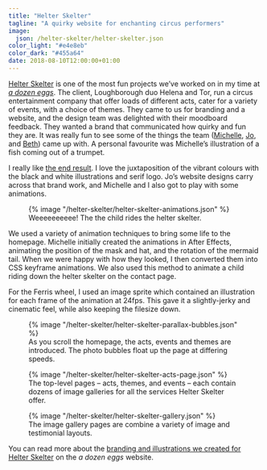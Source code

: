 ```yaml
---
title: "Helter Skelter"
tagline: "A quirky website for enchanting circus performers"
image:
  json: /helter-skelter/helter-skelter.json
color_light: "#e4e8eb"
color_dark: "#455a64"
date: 2018-08-10T12:00:00+01:00
---
```


[Helter Skelter][1] is one of the most fun projects we’ve worked on in my time at _[a dozen eggs][2]_. The client, Loughborough duo Helena and Tor, run a circus entertainment company that offer loads of different acts, cater for a variety of events, with a choice of themes. They came to us for branding and a website, and the design team was delighted with their moodboard feedback. They wanted a brand that communicated how quirky and fun they are. It was really fun to see some of the things the team ([Michelle][3], [Jo][4], and [Beth][5]) came up with. A personal favourite was Michelle’s illustration of a fish coming out of a trumpet.

I really like [the end result][6]. I love the juxtaposition of the vibrant colours with the black and white illustrations and serif logo. Jo’s website designs carry across that brand work, and Michelle and I also got to play with some animations.

<figure>
  <div class="c-image-background u-rounded">
    {% image "/helter-skelter/helter-skelter-animations.json" %}
  </div>
  <figcaption>
    Weeeeeeeeee! The the child rides the helter skelter.
  </figcaption>
</figure>

We used a variety of animation techniques to bring some life to the homepage. Michelle initially created the animations in After Effects, animating the position of the mask and hat, and the rotation of the mermaid tail. When we were happy with how they looked, I then converted them into CSS keyframe animations. We also used this method to animate a child riding down the helter skelter on the contact page.

For the Ferris wheel, I used an image sprite which contained an illustration for each frame of the animation at 24fps. This gave it a slightly-jerky and cinematic feel, while also keeping the filesize down.

<figure>
  <div class="c-image-background u-rounded">
    {% image "/helter-skelter/helter-skelter-parallax-bubbles.json" %}
  </div>
  <figcaption>
    As you scroll the homepage, the acts, events and themes are introduced. The photo bubbles float up the page at differing speeds.
  </figcaption>
</figure>

<figure>
  <div class="c-image-background u-rounded">
    {% image "/helter-skelter/helter-skelter-acts-page.json" %}
  </div>
  <figcaption>
    The top-level pages – acts, themes, and events – each contain dozens of image galleries for all the services Helter Skelter offer.
  </figcaption>
</figure>

<figure>
  <div class="c-image-background u-rounded">
    {% image "/helter-skelter/helter-skelter-gallery.json" %}
  </div>
  <figcaption>
    The image gallery pages are combine a variety of image and testimonial layouts.
  </figcaption>
</figure>

You can read more about the [branding and illustrations we created for Helter Skelter][6] on the _a dozen eggs_ website.

[1]: https://www.helterskelterarts.co.uk/
[2]: https://www.adozeneggs.co.uk/
[3]: https://www.adozeneggs.co.uk/insights/author/michelle/ "Michelle Barnett"
[4]: https://www.adozeneggs.co.uk/insights/author/jo/ "Jo Wdowiak"
[5]: https://www.adozeneggs.co.uk/insights/author/beth/ "Beth Evans"
[6]: https://www.adozeneggs.co.uk/portfolio/project/helter-skelter/ "Helter Skelter branding on a dozen eggs website"
